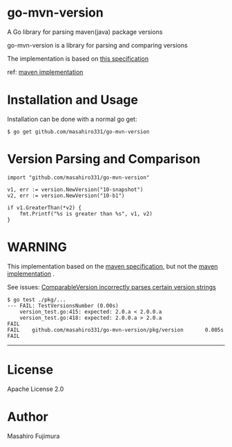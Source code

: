 # go-mvn-version

A Go library for parsing maven(java) package versions

go-mvn-version is a library for parsing and comparing versions

The implementation is based on [this specification](https://maven.apache.org/pom.html#Version_Order_Specification)

ref: [maven implementation](https://github.com/apache/maven/commits/master/maven-artifact/src/main/java/org/apache/maven/artifact/versioning/ComparableVersion.java)


# Installation and Usage
Installation can be done with a normal go get:

```
$ go get github.com/masahiro331/go-mvn-version
```

# Version Parsing and Comparison
```
import "github.com/masahiro331/go-mvn-version"

v1, err := version.NewVersion("10-snapshot")
v2, err := version.NewVersion("10-b1")

if v1.GreaterThan(*v2) {
    fmt.Printf("%s is greater than %s", v1, v2)
}
```

# WARNING
This implementation based on the [maven specification](https://maven.apache.org/pom.html#Version_Order_Specification), but not the [maven implementation](https://github.com/apache/maven/commits/master/maven-artifact/src/main/java/org/apache/maven/artifact/versioning/ComparableVersion.java)
.

See issues: [ComparableVersion incorrectly parses certain version strings](https://issues.apache.org/jira/browse/MNG-6420)
```
$ go test ./pkg/...
--- FAIL: TestVersionsNumber (0.00s)
    version_test.go:415: expected: 2.0.a < 2.0.0.a
    version_test.go:418: expected: 2.0.0.a > 2.0.a
FAIL
FAIL    github.com/masahiro331/go-mvn-version/pkg/version       0.005s
FAIL
```

----

# License
Apache License 2.0

# Author
Masahiro Fujimura
